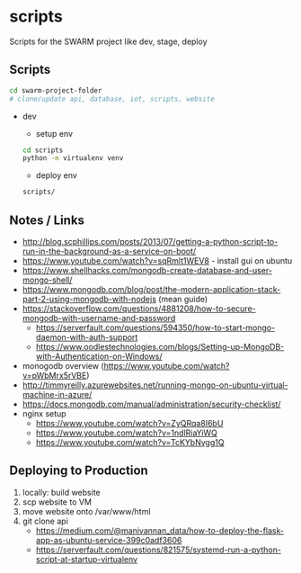# scripts
Scripts for the SWARM project like dev, stage, deploy

## Scripts
```bash
cd swarm-project-folder
# clone/update api, database, iot, scripts, website
```

- dev
    - setup env
    ```bash
    cd scripts
    python -m virtualenv venv
    ```

    - deploy env
    ```bash
    scripts/
    ```

## Notes / Links
- http://blog.scphillips.com/posts/2013/07/getting-a-python-script-to-run-in-the-background-as-a-service-on-boot/
- https://www.youtube.com/watch?v=sqRmlt1WEV8 - install gui on ubuntu
- https://www.shellhacks.com/mongodb-create-database-and-user-mongo-shell/
- https://www.mongodb.com/blog/post/the-modern-application-stack-part-2-using-mongodb-with-nodejs (mean guide)
- https://stackoverflow.com/questions/4881208/how-to-secure-mongodb-with-username-and-password
    - https://serverfault.com/questions/594350/how-to-start-mongo-daemon-with-auth-support
    - https://www.oodlestechnologies.com/blogs/Setting-up-MongoDB-with-Authentication-on-Windows/
- monogodb overview (https://www.youtube.com/watch?v=pWbMrx5rVBE)
- http://timmyreilly.azurewebsites.net/running-mongo-on-ubuntu-virtual-machine-in-azure/
- https://docs.mongodb.com/manual/administration/security-checklist/
- nginx setup
    - https://www.youtube.com/watch?v=ZyQRqa8I6bU
    - https://www.youtube.com/watch?v=1ndlRiaYiWQ
    - https://www.youtube.com/watch?v=TcKYbNvgg1Q


## Deploying to Production
1. locally: build website
2. scp website to VM
3. move website onto /var/www/html
4. git clone api
    - https://medium.com/@manivannan_data/how-to-deploy-the-flask-app-as-ubuntu-service-399c0adf3606
    - https://serverfault.com/questions/821575/systemd-run-a-python-script-at-startup-virtualenv
